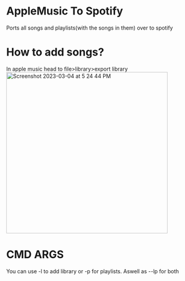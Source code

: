 # AppleMusic To Spotify
Ports all songs and playlists(with the songs in them) over to spotify
# How to add songs?
In apple music head to file>library>export library
<img width="428" alt="Screenshot 2023-03-04 at 5 24 44 PM" src="https://user-images.githubusercontent.com/65573215/222931280-9e17230d-afc7-43c3-a5bc-0f7b4a6402f9.png">
# CMD ARGS
You can use -l to add library or -p for playlists. Aswell as --lp for both
